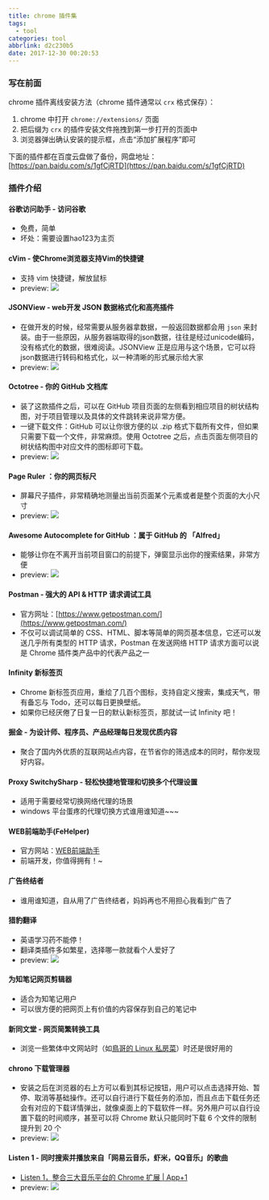 ```yaml
---
title: chrome 插件集
tags:
  - tool
categories: tool
abbrlink: d2c230b5
date: 2017-12-30 00:20:53
---
```

### 写在前面

chrome 插件离线安装方法（chrome 插件通常以 `crx` 格式保存）：
1. chrome 中打开 `chrome://extensions/` 页面
2. 把后缀为 `crx` 的插件安装文件拖拽到第一步打开的页面中
3. 浏览器弹出确认安装的提示框，点击“添加扩展程序”即可

下面的插件都在百度云盘做了备份，网盘地址：[https://pan.baidu.com/s/1gfCjRTD](https://pan.baidu.com/s/1gfCjRTD)

### 插件介绍
#### 谷歌访问助手 - **访问谷歌**
  + 免费，简单
  + 坏处：需要设置hao123为主页

#### cVim - 使Chrome浏览器支持Vim的快捷键
  + 支持 vim 快捷键，解放鼠标
  + preview:
    ![](https://pic3.zhimg.com/725af9c97caaa38a28a67f02abad4865_r.jpg)

#### JSONView - web开发 JSON 数据格式化和高亮插件
  + 在做开发的时候，经常需要从服务器拿数据，一般返回数据都会用 `json` 来封装。由于一些原因，从服务器端取得的json数据，往往是经过unicode编码，没有格式化的数据，很难阅读。JSONView 正是应用与这个场景，它可以将json数据进行转码和格式化，以一种清晰的形式展示给大家
  + preview:
    ![](https://images.cnblogs.com/cnblogs_com/hutaoer/2.JPG)

#### Octotree - 你的 GitHub 文档库
  + 装了这款插件之后，可以在 GitHub 项目页面的左侧看到相应项目的树状结构图，对于项目管理以及具体的文件跳转来说非常方便。
  + 一键下载文件：GitHub 可以让你很方便的以 .zip 格式下载所有文件，但如果只需要下载一个文件，非常麻烦。使用 Octotree 之后，点击页面左侧项目的树状结构图中对应文件的图标即可下载。
  + preview:
    ![](https://pic3.zhimg.com/50/e9420e572117c016241b8d59ad92f663_hd.jpg)

#### Page Ruler ：你的网页标尺
  + 屏幕尺子插件，非常精确地测量出当前页面某个元素或者是整个页面的大小尺寸
  + preview:
    ![](http://chromecj.com/Content/kindeditor/attached/image/20140917/20140917221507_1406.jpg)


#### Awesome Autocomplete for GitHub ：属于 GitHub 的 「Alfred」
  + 能够让你在不离开当前项目窗口的前提下，弹窗显示出你的搜索结果，非常方便
  + preview:
    ![](https://pic3.zhimg.com/50/f0e5e55e6aef53722b1f62a44f8af160_hd.jpg)

#### Postman - 强大的 API & HTTP 请求调试工具
  + 官方网址：[https://www.getpostman.com/](https://www.getpostman.com/)
  + 不仅可以调试简单的 CSS、HTML、脚本等简单的网页基本信息，它还可以发送几乎所有类型的 HTTP 请求，Postman 在发送网络 HTTP 请求方面可以说是 Chrome 插件类产品中的代表产品之一

#### Infinity 新标签页
  + Chrome 新标签页应用，重绘了几百个图标，支持自定义搜索，集成天气，带有备忘与 Todo，还可以每日更换壁纸。
  + 如果你已经厌倦了日复一日的默认新标签页，那就试一试 Infinity 吧！

#### 掘金 - 为设计师、程序员、产品经理每日发现优质内容
  + 聚合了国内外优质的互联网站点内容，在节省你的筛选成本的同时，帮你发现好内容。

#### Proxy SwitchySharp - 轻松快捷地管理和切换多个代理设置
  + 适用于需要经常切换网络代理的场景
  + windows 平台蛋疼的代理切换方式谁用谁知道~~~

#### WEB前端助手(FeHelper)
  + 官方网站：[WEB前端助手](https://www.baidufe.com/fehelper)
  + 前端开发，你值得拥有！~

#### 广告终结者
  + 谁用谁知道，自从用了广告终结者，妈妈再也不用担心我看到广告了

#### 猎豹翻译
  + 英语学习药不能停！
  + 翻译类插件多如繁星，选择哪一款就看个人爱好了
  + preview:
    ![](http://www.cnplugins.com/uploads/crximage/201606/www.cnplugins.com_dojgdllankdpofnmiiaodefbddmkjhna_1.jpg)

#### 为知笔记网页剪辑器
  + 适合为知笔记用户
  + 可以很方便的把网页上有价值的内容保存到自己的笔记中

#### 新同文堂 - 网页简繁转换工具
  + 浏览一些繁体中文网站时（如[鳥哥的 Linux 私房菜](http://linux.vbird.org/linux_basic/)）时还是很好用的

#### chrono 下载管理器
  + 安装之后在浏览器的右上方可以看到其标记按钮，用户可以点击选择开始、暂停、取消等基础操作。还可以自行进行下载任务的添加，而且点击下载任务还会有对应的下载详情弹出，就像桌面上的下载软件一样。另外用户可以自行设置下载的时间顺序，甚至可以将 Chrome 默认只能同时下载 6 个文件的限制提升到 20 个
  + preview:
    ![](http://chromecj.com/Content/kindeditor/attached/image/20170613/20170613180057_9843.jpg)

#### Listen 1 - 同时搜索并播放来自「网易云音乐，虾米，QQ音乐」的歌曲
  + [Listen 1，整合三大音乐平台的 Chrome 扩展 | App+1](https://sspai.com/post/34149)
  + preview:
    ![](https://cdn.sspai.com/attachment/origin/2016/05/09/326891.jpg)